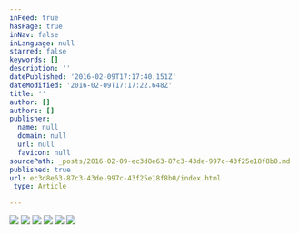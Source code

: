 ```yaml
---
inFeed: true
hasPage: true
inNav: false
inLanguage: null
starred: false
keywords: []
description: ''
datePublished: '2016-02-09T17:17:40.151Z'
dateModified: '2016-02-09T17:17:22.648Z'
title: ''
author: []
authors: []
publisher:
  name: null
  domain: null
  url: null
  favicon: null
sourcePath: _posts/2016-02-09-ec3d8e63-87c3-43de-997c-43f25e18f8b0.md
published: true
url: ec3d8e63-87c3-43de-997c-43f25e18f8b0/index.html
_type: Article

---
```

![](https://the-grid-user-content.s3-us-west-2.amazonaws.com/7d6f4726-03ef-417e-bc6b-33fbe32964ce.jpg)
![](https://the-grid-user-content.s3-us-west-2.amazonaws.com/606657d9-e59a-4f13-b9b0-b3f1b139dd7d.jpg)
![](https://the-grid-user-content.s3-us-west-2.amazonaws.com/0e10df22-4532-4b50-8298-42a72af0306e.jpg)
![](https://the-grid-user-content.s3-us-west-2.amazonaws.com/0fd3ba7d-28e6-408a-9433-f175a3fffa2e.jpg)
![](https://the-grid-user-content.s3-us-west-2.amazonaws.com/b8a58d64-afe4-445a-8808-260c5ab5191d.jpg)
![](https://the-grid-user-content.s3-us-west-2.amazonaws.com/0e35d7c2-59b3-42c7-b75d-1c8b602def5a.jpg)